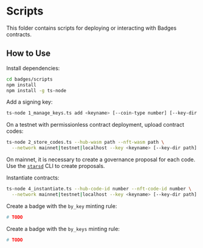 # Scripts

This folder contains scripts for deploying or interacting with Badges contracts.

## How to Use

Install dependencies:

```bash
cd badges/scripts
npm install
npm install -g ts-node
```

Add a signing key:

```bash
ts-node 1_manage_keys.ts add <keyname> [--coin-type number] [--key-dir path]
```

On a testnet with permissionless contract deployment, upload contract codes:

```bash
ts-node 2_store_codes.ts --hub-wasm path --nft-wasm path \
  --network mainnet|testnet|localhost --key <keyname> [--key-dir path]
```

On mainnet, it is necessary to create a governance proposal for each code. Use the [`starsd`](https://github.com/public-awesome/stargaze) CLI to create proposals.

Instantiate contracts:

```bash
ts-node 4_instantiate.ts --hub-code-id number --nft-code-id number \
  --network mainnet|testnet|localhost --key <keyname> [--key-dir path]
```

Create a badge with the `by_key` minting rule:

```bash
# TODO
```

Create a badge with the `by_keys` minting rule:

```bash
# TODO
```
